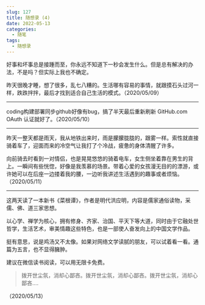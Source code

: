 ```yaml
---
slug: 127
title: 随想录 (4) 
date: 2022-05-13
categories: 
  - 随笔
tags: 
  - 随想录
---
```



好事和坏事总是接踵而至，你永远不知道下一秒会发生什么。但是总有解决的办法，不是吗？但实际上我也不确定。

昨天很晚才睡，想了很多，乱七八糟的。生活哪有容易的事情，就跟摸石头过河一样，跌跌拌拌，最后才找到适合自己生活的模式。（2020/05/09）

---

coding构建部署同步github好像有bug，搞了半天最后重新刷新 GitHub.com OAuth 认证就好了。（2020/05/10）

---

昨天一整天都是雨天，我从地铁出来时，雨是朦朦胧胧的，跟雾一样。索性就直接骑着车了，迎面而来的冷空气让我打了个冷战，疲惫的身体清醒了许多。

向前骑去时看到一对情侣，也是晃晃悠悠的骑着电车，女生侧坐着靠在男生的背上。一瞬间有些恍惚，好像是我羡慕的场景。带着心爱的女孩漫无目的的漂游，或许她可以在后座一边搂着我的腰，一边听我讲述生活遇到的趣事或者烦恼。 （2020/05/11）

---

这两天读了一本新书《菜根谭》，作者是明代洪应明，内容是儒家通俗读物，采儒、佛、道三家思想。

以心学、禅学为核心，拥有修身、齐家、治国、平天下等大道，同时由于它融处世哲学，生活艺术，审美情趣这些特色，也是一部使人奋发向上的中国文学作品。

挺有意思，说是鸡汤又不太像。如果对网络文学读腻的朋友，可以试着看一看。通篇为五言，也不显得臃肿。

建议在微信读书阅读，可以用无限卡免费。

> 拨开世尘氛，消却心鄙吝。拨开世尘氛，消却心鄙吝。拨开世尘氛，消却心鄙吝....

（2020/05/13）


